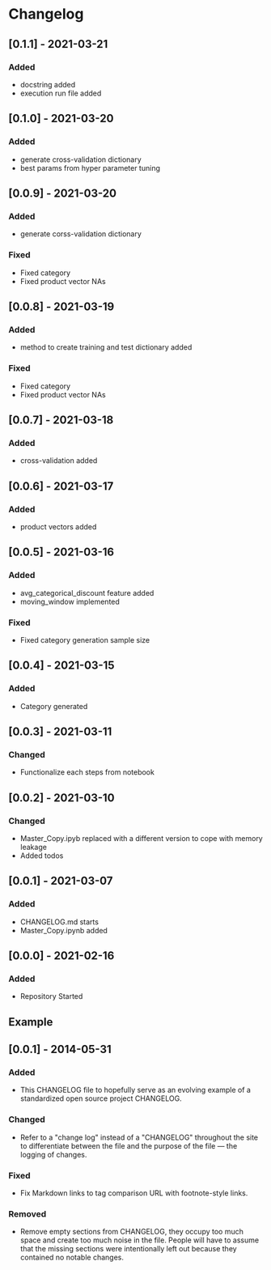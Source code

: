 # Changelog

## [0.1.1] - 2021-03-21
### Added
- docstring added
- execution run file added


## [0.1.0] - 2021-03-20
### Added
- generate cross-validation dictionary
- best params from hyper parameter tuning


## [0.0.9] - 2021-03-20
### Added
- generate corss-validation dictionary

### Fixed
- Fixed category
- Fixed product vector NAs


## [0.0.8] - 2021-03-19
### Added
- method to create training and test dictionary added

### Fixed
- Fixed category
- Fixed product vector NAs


## [0.0.7] - 2021-03-18
### Added
- cross-validation added


## [0.0.6] - 2021-03-17
### Added
- product vectors added

## [0.0.5] - 2021-03-16
### Added
- avg_categorical_discount feature added
- moving_window implemented

### Fixed
- Fixed category generation sample size


## [0.0.4] - 2021-03-15
### Added
- Category generated


## [0.0.3] - 2021-03-11
### Changed
- Functionalize each steps from notebook


## [0.0.2] - 2021-03-10
### Changed
- Master_Copy.ipyb replaced with a different version to cope with memory leakage
- Added todos

## [0.0.1] - 2021-03-07
### Added
- CHANGELOG.md starts
- Master_Copy.ipynb added

## [0.0.0] - 2021-02-16
### Added
- Repository Started







## Example
## [0.0.1] - 2014-05-31
### Added
- This CHANGELOG file to hopefully serve as an evolving example of a
  standardized open source project CHANGELOG.

### Changed
- Refer to a "change log" instead of a "CHANGELOG" throughout the site
to differentiate between the file and the purpose of the file — the
logging of changes.

### Fixed
- Fix Markdown links to tag comparison URL with footnote-style links.

### Removed
- Remove empty sections from CHANGELOG, they occupy too much space and
create too much noise in the file. People will have to assume that the
missing sections were intentionally left out because they contained no
notable changes.
